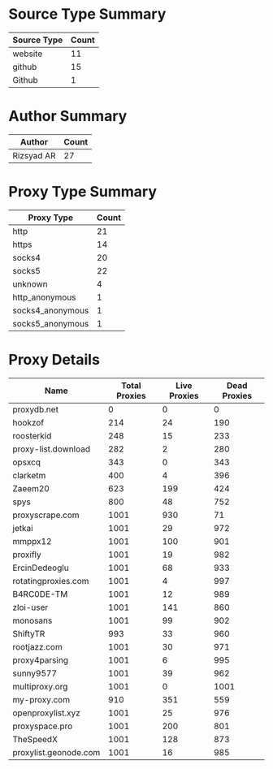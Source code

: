 # Source Type Summary

| Source Type | Count |
|-------------|-------|
| website | 11 |
| github | 15 |
| Github | 1 |


# Author Summary

| Author | Count |
|--------|-------|
| Rizsyad AR | 27 |


# Proxy Type Summary

| Proxy Type | Count |
|------------|-------|
| http | 21 |
| https | 14 |
| socks4 | 20 |
| socks5 | 22 |
| unknown | 4 |
| http_anonymous | 1 |
| socks4_anonymous | 1 |
| socks5_anonymous | 1 |


# Proxy Details

| Name | Total Proxies | Live Proxies | Dead Proxies |
|------|---------------|--------------|---------------|
| proxydb.net | 0 | 0 | 0 |
| hookzof | 214 | 24 | 190 |
| roosterkid | 248 | 15 | 233 |
| proxy-list.download | 282 | 2 | 280 |
| opsxcq | 343 | 0 | 343 |
| clarketm | 400 | 4 | 396 |
| Zaeem20 | 623 | 199 | 424 |
| spys | 800 | 48 | 752 |
| proxyscrape.com | 1001 | 930 | 71 |
| jetkai | 1001 | 29 | 972 |
| mmppx12 | 1001 | 100 | 901 |
| proxifly | 1001 | 19 | 982 |
| ErcinDedeoglu | 1001 | 68 | 933 |
| rotatingproxies.com | 1001 | 4 | 997 |
| B4RC0DE-TM | 1001 | 12 | 989 |
| zloi-user | 1001 | 141 | 860 |
| monosans | 1001 | 99 | 902 |
| ShiftyTR | 993 | 33 | 960 |
| rootjazz.com | 1001 | 30 | 971 |
| proxy4parsing | 1001 | 6 | 995 |
| sunny9577 | 1001 | 39 | 962 |
| multiproxy.org | 1001 | 0 | 1001 |
| my-proxy.com | 910 | 351 | 559 |
| openproxylist.xyz | 1001 | 25 | 976 |
| proxyspace.pro | 1001 | 200 | 801 |
| TheSpeedX | 1001 | 128 | 873 |
| proxylist.geonode.com | 1001 | 16 | 985 |
